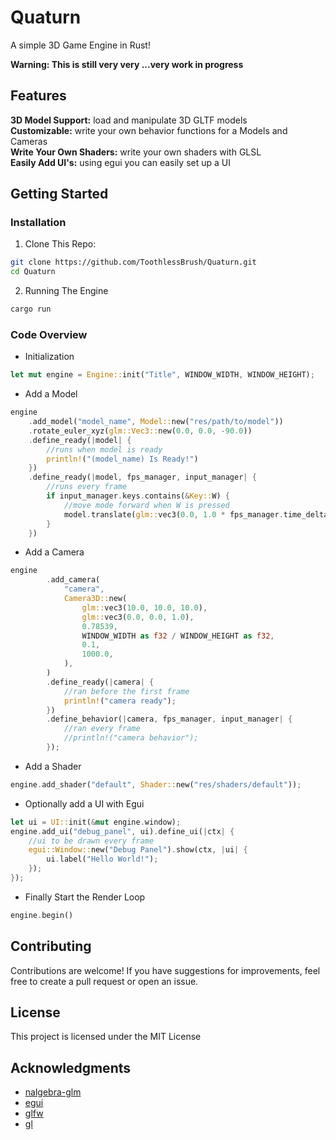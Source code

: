# Quaturn

A simple 3D Game Engine in Rust!

**Warning: This is still very very ...very work in progress**

## Features

**3D Model Support:** load and manipulate 3D GLTF models\
**Customizable:** write your own behavior functions for a Models and Cameras\
**Write Your Own Shaders:** write your own shaders with GLSL\
**Easily Add UI's:** using egui you can easily set up a UI

## Getting Started

### Installation

1. Clone This Repo:

```bash
git clone https://github.com/ToothlessBrush/Quaturn.git
cd Quaturn
```

2. Running The Engine

```bash
cargo run
```

### Code Overview

-   Initialization

```rust
let mut engine = Engine::init("Title", WINDOW_WIDTH, WINDOW_HEIGHT);
```

-   Add a Model

```rust
engine
    .add_model("model_name", Model::new("res/path/to/model"))
    .rotate_euler_xyz(glm::Vec3::new(0.0, 0.0, -90.0))
    .define_ready(|model| {
        //runs when model is ready
        println!("(model_name) Is Ready!")
    })
    .define_ready(|model, fps_manager, input_manager| {
        //runs every frame
        if input_manager.keys.contains(&Key::W) {
            //move mode forward when W is pressed
            model.translate(glm::vec3(0.0, 1.0 * fps_manager.time_delta.as_sec_f32()));
        }
    })
```

-   Add a Camera

```rust
engine
        .add_camera(
            "camera",
            Camera3D::new(
                glm::vec3(10.0, 10.0, 10.0),
                glm::vec3(0.0, 0.0, 1.0),
                0.78539,
                WINDOW_WIDTH as f32 / WINDOW_HEIGHT as f32,
                0.1,
                1000.0,
            ),
        )
        .define_ready(|camera| {
            //ran before the first frame
            println!("camera ready");
        })
        .define_behavior(|camera, fps_manager, input_manager| {
            //ran every frame
            //println!("camera behavior");
        });
```

-   Add a Shader

```rust
engine.add_shader("default", Shader::new("res/shaders/default"));
```

-   Optionally add a UI with Egui

```rust
let ui = UI::init(&mut engine.window);
engine.add_ui("debug_panel", ui).define_ui(|ctx| {
    //ui to be drawn every frame
    egui::Window::new("Debug Panel").show(ctx, |ui| {
        ui.label("Hello World!");
    });
});
```

-   Finally Start the Render Loop

```rust
engine.begin()
```

## Contributing

Contributions are welcome! If you have suggestions for improvements, feel free to create a pull request or open an issue.

## License

This project is licensed under the MIT License

## Acknowledgments

-   [nalgebra-glm](https://crates.io/crates/nalgebra-glm)
-   [egui](https://crates.io/crates/egui)
-   [glfw](https://crates.io/crates/glfw)
-   [gl](https://crates.io/crates/gl)
